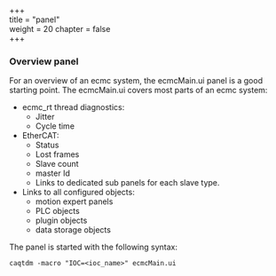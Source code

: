 +++  
title = "panel"   
weight = 20
chapter = false  
+++

### Overview panel
For an overview of an ecmc system, the ecmcMain.ui panel is a good starting point.
The ecmcMain.ui covers most parts of an ecmc system:
* ecmc_rt thread diagnostics:
    - Jitter
    - Cycle time
* EtherCAT:
    - Status 
    - Lost frames
    - Slave count
    - master Id
    - Links to dedicated sub panels for each slave type.
* Links to all configured objects:
    - motion expert panels
    - PLC objects
    - plugin objects
    - data storage objects

The panel is started with the following syntax:
```
caqtdm -macro "IOC=<ioc_name>" ecmcMain.ui
```
